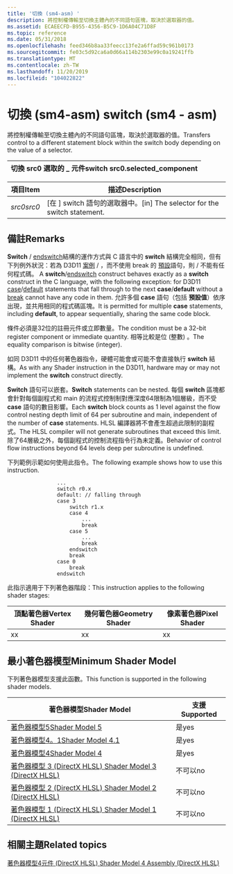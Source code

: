 ```yaml
---
title: '切換 (sm4-asm) '
description: 將控制權傳輸至切換主體內的不同語句區塊，取決於選取器的值。
ms.assetid: ECAEECFD-B955-4356-B5C9-1D6A04C71D8F
ms.topic: reference
ms.date: 05/31/2018
ms.openlocfilehash: feed346b8aa33feecc13fe2a6ffad59c961b0173
ms.sourcegitcommit: fe03c5d92ca6a0d66a114b2303e99c0a19241ffb
ms.translationtype: MT
ms.contentlocale: zh-TW
ms.lasthandoff: 11/20/2019
ms.locfileid: "104022822"
---
```

# <a name="switch-sm4---asm"></a><span data-ttu-id="bbc27-103">切換 (sm4-asm) </span><span class="sxs-lookup"><span data-stu-id="bbc27-103">switch (sm4 - asm)</span></span>

<span data-ttu-id="bbc27-104">將控制權傳輸至切換主體內的不同語句區塊，取決於選取器的值。</span><span class="sxs-lookup"><span data-stu-id="bbc27-104">Transfers control to a different statement block within the switch body depending on the value of a selector.</span></span>



| <span data-ttu-id="bbc27-105">切換 src0 選取的 \_ 元件</span><span class="sxs-lookup"><span data-stu-id="bbc27-105">switch src0.selected\_component</span></span> |
|---------------------------------|



 



| <span data-ttu-id="bbc27-106">項目</span><span class="sxs-lookup"><span data-stu-id="bbc27-106">Item</span></span>                                                            | <span data-ttu-id="bbc27-107">描述</span><span class="sxs-lookup"><span data-stu-id="bbc27-107">Description</span></span>                                              |
|-----------------------------------------------------------------|----------------------------------------------------------|
| <span data-ttu-id="bbc27-108"><span id="src0"></span><span id="SRC0"></span>*src0*</span><span class="sxs-lookup"><span data-stu-id="bbc27-108"><span id="src0"></span><span id="SRC0"></span>*src0*</span></span><br/> | <span data-ttu-id="bbc27-109">\[在 \] switch 語句的選取器中。</span><span class="sxs-lookup"><span data-stu-id="bbc27-109">\[in\] The selector for the switch statement.</span></span><br/> |



 

## <a name="remarks"></a><span data-ttu-id="bbc27-110">備註</span><span class="sxs-lookup"><span data-stu-id="bbc27-110">Remarks</span></span>

<span data-ttu-id="bbc27-111">**Switch** / [endswitch](endswitch--sm4---asm-.md)結構的運作方式與 C 語言中的 **switch** 結構完全相同，但有下列例外狀況：若為 D3D11 [案例](case--sm4---asm-.md) / ，而不使用 break 的 [預設](default--sm4---asm-.md)語句，則 / 不能有任何程式碼。 [](break--sm4---asm-.md)</span><span class="sxs-lookup"><span data-stu-id="bbc27-111">A **switch**/[endswitch](endswitch--sm4---asm-.md) construct behaves exactly as a **switch** construct in the C language, with the following exception: for D3D11 [case](case--sm4---asm-.md)/[default](default--sm4---asm-.md) statements that fall through to the next **case**/**default** without a [break](break--sm4---asm-.md) cannot have any code in them.</span></span> <span data-ttu-id="bbc27-112">允許多個 **case** 語句（包括 **預設值**）依序出現，並共用相同的程式碼區塊。</span><span class="sxs-lookup"><span data-stu-id="bbc27-112">It is permitted for multiple **case** statements, including **default**, to appear sequentially, sharing the same code block.</span></span>

<span data-ttu-id="bbc27-113">條件必須是32位的註冊元件或立即數量。</span><span class="sxs-lookup"><span data-stu-id="bbc27-113">The condition must be a 32-bit register component or immediate quantity.</span></span> <span data-ttu-id="bbc27-114">相等比較是位 (整數) 。</span><span class="sxs-lookup"><span data-stu-id="bbc27-114">The equality comparison is bitwise (integer).</span></span>

<span data-ttu-id="bbc27-115">如同 D3D11 中的任何著色器指令，硬體可能會或可能不會直接執行 **switch** 結構。</span><span class="sxs-lookup"><span data-stu-id="bbc27-115">As with any Shader instruction in the D3D11, hardware may or may not implement the **switch** construct directly.</span></span>

<span data-ttu-id="bbc27-116">**Switch** 語句可以嵌套。</span><span class="sxs-lookup"><span data-stu-id="bbc27-116">**Switch** statements can be nested.</span></span> <span data-ttu-id="bbc27-117">每個 **switch** 區塊都會針對每個副程式和 main 的流程式控制制對應深度64限制為1個層級，而不受 **case** 語句的數目影響。</span><span class="sxs-lookup"><span data-stu-id="bbc27-117">Each **switch** block counts as 1 level against the flow control nesting depth limit of 64 per subroutine and main, independent of the number of **case** statements.</span></span> <span data-ttu-id="bbc27-118">HLSL 編譯器將不會產生超過此限制的副程式。</span><span class="sxs-lookup"><span data-stu-id="bbc27-118">The HLSL compiler will not generate subroutines that exceed this limit.</span></span> <span data-ttu-id="bbc27-119">除了64層級之外，每個副程式的控制流程指令行為未定義。</span><span class="sxs-lookup"><span data-stu-id="bbc27-119">Behavior of control flow instructions beyond 64 levels deep per subroutine is undefined.</span></span>

<span data-ttu-id="bbc27-120">下列範例示範如何使用此指令。</span><span class="sxs-lookup"><span data-stu-id="bbc27-120">The following example shows how to use this instruction.</span></span>

``` syntax
                ...
                switch r0.x
                default: // falling through
                case 3
                    switch r1.x
                    case 4
                        ...
                        break
                    case 5
                        ...
                        break
                    endswitch
                    break
                case 0
                    break
                endswitch
```

<span data-ttu-id="bbc27-121">此指示適用于下列著色器階段：</span><span class="sxs-lookup"><span data-stu-id="bbc27-121">This instruction applies to the following shader stages:</span></span>



| <span data-ttu-id="bbc27-122">頂點著色器</span><span class="sxs-lookup"><span data-stu-id="bbc27-122">Vertex Shader</span></span> | <span data-ttu-id="bbc27-123">幾何著色器</span><span class="sxs-lookup"><span data-stu-id="bbc27-123">Geometry Shader</span></span> | <span data-ttu-id="bbc27-124">像素著色器</span><span class="sxs-lookup"><span data-stu-id="bbc27-124">Pixel Shader</span></span> |
|---------------|-----------------|--------------|
| <span data-ttu-id="bbc27-125">x</span><span class="sxs-lookup"><span data-stu-id="bbc27-125">x</span></span>             | <span data-ttu-id="bbc27-126">x</span><span class="sxs-lookup"><span data-stu-id="bbc27-126">x</span></span>               | <span data-ttu-id="bbc27-127">x</span><span class="sxs-lookup"><span data-stu-id="bbc27-127">x</span></span>            |



 

## <a name="minimum-shader-model"></a><span data-ttu-id="bbc27-128">最小著色器模型</span><span class="sxs-lookup"><span data-stu-id="bbc27-128">Minimum Shader Model</span></span>

<span data-ttu-id="bbc27-129">下列著色器模型支援此函數。</span><span class="sxs-lookup"><span data-stu-id="bbc27-129">This function is supported in the following shader models.</span></span>



| <span data-ttu-id="bbc27-130">著色器模型</span><span class="sxs-lookup"><span data-stu-id="bbc27-130">Shader Model</span></span>                                              | <span data-ttu-id="bbc27-131">支援</span><span class="sxs-lookup"><span data-stu-id="bbc27-131">Supported</span></span> |
|-----------------------------------------------------------|-----------|
| [<span data-ttu-id="bbc27-132">著色器模型5</span><span class="sxs-lookup"><span data-stu-id="bbc27-132">Shader Model 5</span></span>](d3d11-graphics-reference-sm5.md)        | <span data-ttu-id="bbc27-133">是</span><span class="sxs-lookup"><span data-stu-id="bbc27-133">yes</span></span>       |
| [<span data-ttu-id="bbc27-134">著色器模型4。1</span><span class="sxs-lookup"><span data-stu-id="bbc27-134">Shader Model 4.1</span></span>](dx-graphics-hlsl-sm4.md)              | <span data-ttu-id="bbc27-135">是</span><span class="sxs-lookup"><span data-stu-id="bbc27-135">yes</span></span>       |
| [<span data-ttu-id="bbc27-136">著色器模型4</span><span class="sxs-lookup"><span data-stu-id="bbc27-136">Shader Model 4</span></span>](dx-graphics-hlsl-sm4.md)                | <span data-ttu-id="bbc27-137">是</span><span class="sxs-lookup"><span data-stu-id="bbc27-137">yes</span></span>       |
| [<span data-ttu-id="bbc27-138">著色器模型 3 (DirectX HLSL) </span><span class="sxs-lookup"><span data-stu-id="bbc27-138">Shader Model 3 (DirectX HLSL)</span></span>](dx-graphics-hlsl-sm3.md) | <span data-ttu-id="bbc27-139">不可以</span><span class="sxs-lookup"><span data-stu-id="bbc27-139">no</span></span>        |
| [<span data-ttu-id="bbc27-140">著色器模型 2 (DirectX HLSL) </span><span class="sxs-lookup"><span data-stu-id="bbc27-140">Shader Model 2 (DirectX HLSL)</span></span>](dx-graphics-hlsl-sm2.md) | <span data-ttu-id="bbc27-141">不可以</span><span class="sxs-lookup"><span data-stu-id="bbc27-141">no</span></span>        |
| [<span data-ttu-id="bbc27-142">著色器模型 1 (DirectX HLSL) </span><span class="sxs-lookup"><span data-stu-id="bbc27-142">Shader Model 1 (DirectX HLSL)</span></span>](dx-graphics-hlsl-sm1.md) | <span data-ttu-id="bbc27-143">不可以</span><span class="sxs-lookup"><span data-stu-id="bbc27-143">no</span></span>        |



 

## <a name="related-topics"></a><span data-ttu-id="bbc27-144">相關主題</span><span class="sxs-lookup"><span data-stu-id="bbc27-144">Related topics</span></span>

<dl> <dt>

[<span data-ttu-id="bbc27-145">著色器模型4元件 (DirectX HLSL) </span><span class="sxs-lookup"><span data-stu-id="bbc27-145">Shader Model 4 Assembly (DirectX HLSL)</span></span>](dx-graphics-hlsl-sm4-asm.md)
</dt> </dl>

 

 






